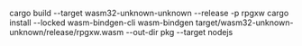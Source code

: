 cargo build --target wasm32-unknown-unknown --release -p rpgxw 
cargo install --locked wasm-bindgen-cli
wasm-bindgen target/wasm32-unknown-unknown/release/rpgxw.wasm --out-dir pkg --target nodejs

